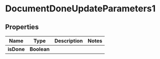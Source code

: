 

# DocumentDoneUpdateParameters1

## Properties

Name | Type | Description | Notes
------------ | ------------- | ------------- | -------------
**isDone** | **Boolean** |  | 



